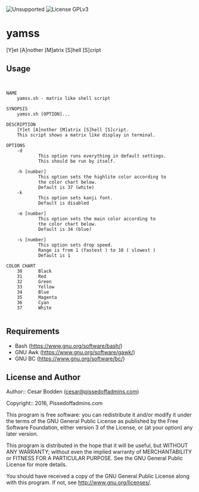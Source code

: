 ![Unsupported](https://img.shields.io/badge/development_status-in_progress-green.svg) ![License GPLv3](https://img.shields.io/badge/license-GPLv3-green.svg)

yamss
====

[Y]et [A]nother [M]atrix [S]hell [S]cript

Usage
----

<pre><code>

NAME
    yamss.sh - matrix like shell script

SYNOPSIS
    yamss.sh [OPTION]...

DESCRIPTION
    [Y]et [A]nother [M]atrix [S]hell [S]cript.
    This script shows a matrix like display in terminal.

OPTIONS
    -d
            This option runs everything in default settings.
            This should be run by itself.

    -h [number]
            This option sets the highlite color according to
            the color chart below.
            Default is 37 (white)
    -k
            This option sets kanji font.
            Default is disabled

    -m [number]
            This option sets the main color according to
            the color chart below.
            Default is 34 (blue)

    -s [number]
            This option sets drop speed.
            Range is from 1 (fastest ) to 10 ( slowest )
            Default is 1

COLOR CHART
    30      Black
    31      Red
    32      Green
    33      Yellow
    34      Blue
    35      Magenta
    36      Cyan
    37      White

</code></pre>

Requirements
----

- Bash (https://www.gnu.org/software/bash/)
- GNU Awk (https://www.gnu.org/software/gawk/)
- GNU BC (https://www.gnu.org/software/bc/)


License and Author
----

Author:: Cesar Bodden (cesar@pissedoffadmins.com)

Copyright:: 2016, Pissedoffadmins.com

This program is free software: you can redistribute it and/or modify
it under the terms of the GNU General Public License as published by
the Free Software Foundation, either version 3 of the License, or
(at your option) any later version.

This program is distributed in the hope that it will be useful,
but WITHOUT ANY WARRANTY; without even the implied warranty of
MERCHANTABILITY or FITNESS FOR A PARTICULAR PURPOSE.  See the
GNU General Public License for more details.

You should have received a copy of the GNU General Public License
along with this program.  If not, see <http://www.gnu.org/licenses/>.
